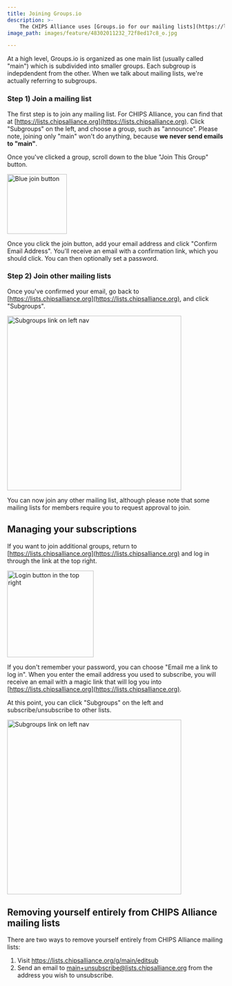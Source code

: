 ```yaml
---
title: Joining Groups.io
description: >-
    The CHIPS Alliance uses [Groups.io for our mailing lists](https://lists.chipsalliance.org).  If you are unfamiliar with how to join, this tutorial will walk you through the process.
image_path: images/feature/48302011232_72f8ed17c8_o.jpg

---
```


At a high level, Groups.io is organized as one main list (usually called "main") which is subdivided into smaller groups.  Each subgroup is indepdendent from the other.  When we talk about mailing lists, we're actually referring to subgroups.

### Step 1) Join a mailing list

The first step is to join any mailing list.  For CHIPS Alliance, you can find that at [https://lists.chipsalliance.org](https://lists.chipsalliance.org).  Click "Subgroups" on the left, and choose a group, such as "announce".  Please note, joining only "main" won't do anything, because **we never send emails to "main"**.

Once you've clicked a group, scroll down to the blue "Join This Group" button.

<img style="width: 138px" class="mb-5" alt="Blue join button" src="/images/groups-join-main.png" />

Once you click the join button, add your email address and click "Confirm Email Address".  You'll receive an email with a confirmation link, which you should click.  You can then optionally set a password.

### Step 2) Join other mailing lists

Once you've confirmed your email, go back to [https://lists.chipsalliance.org](https://lists.chipsalliance.org), and click "Subgroups".

<img style="width: 403px" class="mb-5" alt="Subgroups link on left nav" src="/images/groups-subgroups.png" />

You can now join any other mailing list, although please note that some mailing lists for members require you to request approval to join.

## Managing your subscriptions

If you want to join additional groups, return to [https://lists.chipsalliance.org](https://lists.chipsalliance.org) and log in through the link at the top right. 

<img style="width: 200px" class="mb-5" alt="Login button in the top right" src="/images/groups-login.png" />

If you don't remember your password, you can choose "Email me a link to log in".  When you enter the email address you used to subscribe, you will receive an email with a magic link that will log you into [https://lists.chipsalliance.org](https://lists.chipsalliance.org).

At this point, you can click "Subgroups" on the left and subscribe/unsubscribe to other lists.

<img style="width: 403px" class="mb-5" alt="Subgroups link on left nav" src="/images/groups-subgroups.png" />

## Removing yourself entirely from CHIPS Alliance mailing lists

There are two ways to remove yourself entirely from CHIPS Alliance mailing lists:

1. Visit https://lists.chipsalliance.org/g/main/editsub
1. Send an email to main+unsubscribe@lists.chipsalliance.org from the address you wish to unsubscribe.

